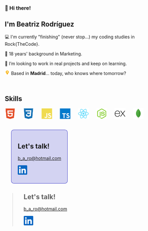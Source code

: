 ### 👋 Hi there!  
<p></p> 

## I'm Beatriz Rodríguez  

<p></p> 

💻 I'm currently "finishing" (never stop...) my coding studies in Rock{TheCode}.   

💼 18 years' background in Marketing.  

🚀 I’m looking to work in real projects and keep on learning.  

<img src="./assets/emoji-ubicacion.png" alt="MongoDB" width="16px"> Based in **Madrid**... today, who knows where tomorrow?

<br />  

## Skills
<p></p>
<div>
<img src="./assets/html5.svg" alt="HTML5" width="34px" style="margin-right:20px">
<img src="./assets/css3.svg" alt="CSS3" width="34px" style="margin-right:20px">
<img src="./assets/javascript.svg" alt="JavaScript" width="34px" style="margin-right:20px">
<img src="./assets/typescript.svg" alt="TypeScript" width="34px" style="margin-right:20px">
<img src="./assets/react.svg" alt="React" width="34px" style="margin-right:20px" style="margin-right:20px">
<img src="./assets/nodejs.svg" alt="NodeJS" width="34px" style="margin-right:20px">
<img src="./assets/express.svg" alt="Express" width="34px" style="margin-right:20px">
<img src="./assets/mongodb.svg" alt="MongoDB" width="34px">  
<div>
<p></p>
<br />

<div style="margin-left:20px; border:1px solid rgb(59,59,198); padding:10px 20px; border-radius:5%;
background-color:rgb(59,59,198,0.215); width:fit-content"> 
<p style="margin-right:50px"></p>  
 
## Let's talk!                                                                                
b_a_ro@hotmail.com

<a href="https://www.linkedin.com/in/beatrizrodriguezmaya/"><img src="./assets/linkedin.svg" alt="LinkedIn" width="30px"></a>      
<p></p>
</div>

><div style="margin-left:20px"> 
><p style="margin-right:50px"></p>  
> 
>## Let's talk!                                                                                
>b_a_ro@hotmail.com
>
><a href="https://www.linkedin.com/in/beatrizrodriguezmaya/"><img src="./assets/linkedin.svg" alt="LinkedIn" width="30px"></a>      
><p></p>
></div>

